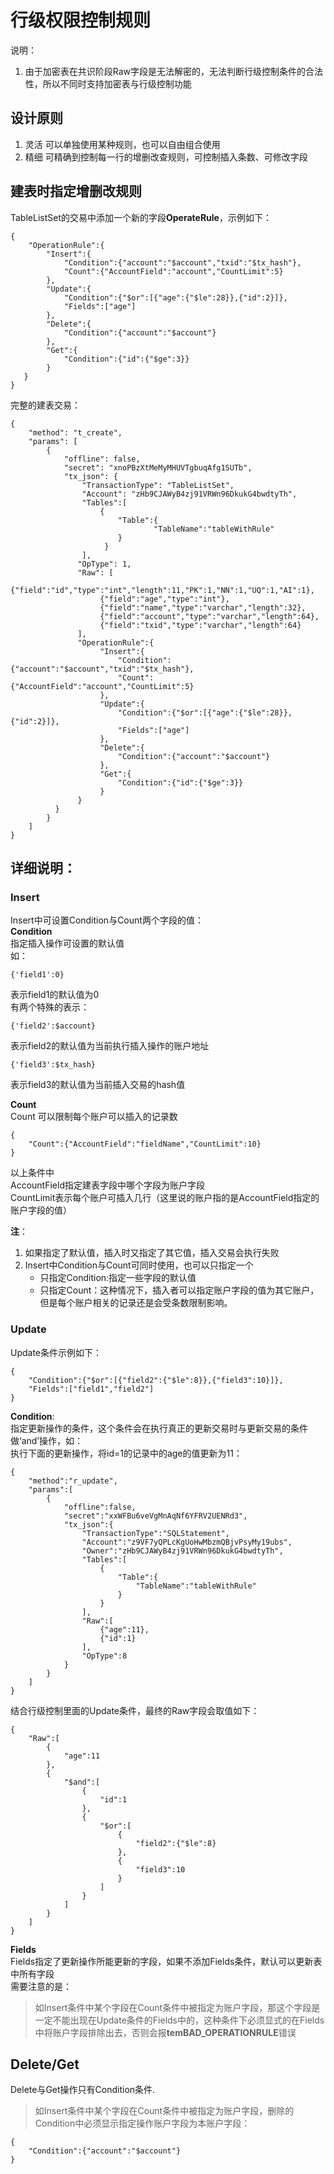 # 行级权限控制规则
说明：
1. 由于加密表在共识阶段Raw字段是无法解密的，无法判断行级控制条件的合法性，所以不同时支持加密表与行级控制功能

## 设计原则
1. 灵活 可以单独使用某种规则，也可以自由组合使用
2. 精细 可精确到控制每一行的增删改查规则，可控制插入条数、可修改字段

## 建表时指定增删改规则
TableListSet的交易中添加一个新的字段**OperateRule**，示例如下：
```
{
    "OperationRule":{
        "Insert":{
            "Condition":{"account":"$account","txid":"$tx_hash"},
            "Count":{"AccountField":"account","CountLimit":5}
        },
        "Update":{
            "Condition":{"$or":[{"age":{"$le":28}},{"id":2}]},
            "Fields":["age"]
        },
        "Delete":{
            "Condition":{"account":"$account"}
        },
        "Get":{
            "Condition":{"id":{"$ge":3}}
        }
   }
}
```
完整的建表交易：
```
{
    "method": "t_create",
    "params": [
        {
            "offline": false,
            "secret": "xnoPBzXtMeMyMHUVTgbuqAfg1SUTb",
            "tx_json": {
                "TransactionType": "TableListSet",
                "Account": "zHb9CJAWyB4zj91VRWn96DkukG4bwdtyTh",
                "Tables":[
                    {
                        "Table":{
                                "TableName":"tableWithRule"
                        }
                     }
                ],
               "OpType": 1,
               "Raw": [
                    {"field":"id","type":"int","length":11,"PK":1,"NN":1,"UQ":1,"AI":1},
                    {"field":"age","type":"int"},
                    {"field":"name","type":"varchar","length":32},
                    {"field":"account","type":"varchar","length":64},
                    {"field":"txid","type":"varchar","length":64}
               ],
               "OperationRule":{
                    "Insert":{
                        "Condition":{"account":"$account","txid":"$tx_hash"},
                        "Count":{"AccountField":"account","CountLimit":5}
                    },
                    "Update":{
                        "Condition":{"$or":[{"age":{"$le":28}},{"id":2}]},
                        "Fields":["age"]
		            },
                    "Delete":{
                        "Condition":{"account":"$account"}
                    },
                    "Get":{
                        "Condition":{"id":{"$ge":3}}
                    }
               }
          }
        }
    ]
}
```
## 详细说明：
### Insert
Insert中可设置Condition与Count两个字段的值：<br>
**Condition** 
<br>指定插入操作可设置的默认值<br>
如：
```
{'field1':0}
```
表示field1的默认值为0<br>
有两个特殊的表示：
```
{'field2':$account}
```
表示field2的默认值为当前执行插入操作的账户地址
```
{'field3':$tx_hash}
```
表示field3的默认值为当前插入交易的hash值<br>


**Count**<br>
Count 可以限制每个账户可以插入的记录数<br>
```
{
    "Count":{"AccountField":"fieldName","CountLimit":10}
}
```
以上条件中<br>
AccountField指定建表字段中哪个字段为账户字段<br>
CountLimit表示每个账户可插入几行（这里说的账户指的是AccountField指定的账户字段的值）

**注**：
1. 如果指定了默认值，插入时又指定了其它值，插入交易会执行失败<br>
2. Insert中Condition与Count可同时使用，也可以只指定一个
    - 只指定Condition:指定一些字段的默认值
    - 只指定Count：这种情况下，插入者可以指定账户字段的值为其它账户，但是每个账户相关的记录还是会受条数限制影响。

### Update
Update条件示例如下：
```
{
    "Condition":{"$or":[{"field2":{"$le":8}},{"field3":10}]},
    "Fields":["field1","field2"]
}
```
**Condition**:<br>
指定更新操作的条件，这个条件会在执行真正的更新交易时与更新交易的条件做‘and’操作，如：<br>执行下面的更新操作，将id=1的记录中的age的值更新为11：
```
{
    "method":"r_update",
    "params":[
        {
            "offline":false,
            "secret":"xxWFBu6veVgMnAqNf6YFRV2UENRd3",
            "tx_json":{
                "TransactionType":"SQLStatement",
                "Account":"z9VF7yQPLcKgUoHwMbzmQBjvPsyMy19ubs",
                "Owner":"zHb9CJAWyB4zj91VRWn96DkukG4bwdtyTh",
                "Tables":[
                    {
                        "Table":{
                            "TableName":"tableWithRule"
                        }
                    }
                ],
                "Raw":[
                    {"age":11},
                    {"id":1}
                ],
                "OpType":8
            }
        }
    ]
}
```
结合行级控制里面的Update条件，最终的Raw字段会取值如下：
```
{
    "Raw":[
        {
            "age":11
        },
        {
            "$and":[
                {
                    "id":1
                },
                {
                    "$or":[
                        {
                            "field2":{"$le":8}
                        },
                        {
                            "field3":10
                        }
                    ]
                }
            ]
        }
    ]
}
```
**Fields**<br>
Fields指定了更新操作所能更新的字段，如果不添加Fields条件，默认可以更新表中所有字段<br>
需要注意的是：<br>
> 如Insert条件中某个字段在Count条件中被指定为账户字段，那这个字段是一定不能出现在Update条件的Fields中的，这种条件下必须显式的在Fields中将账户字段排除出去，否则会报**temBAD_OPERATIONRULE**错误 

## Delete/Get
Delete与Get操作只有Condition条件.<br>
> 如Insert条件中某个字段在Count条件中被指定为账户字段，删除的Condition中必须显示指定操作账户字段为本账户字段：
```
{
    "Condition":{"account":"$account"}
}
```






